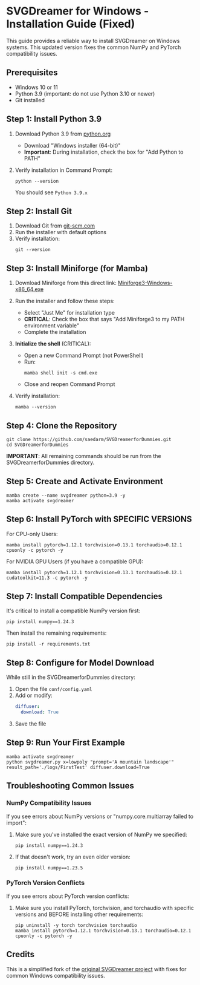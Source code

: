# SVGDreamer for Windows - Installation Guide (Fixed)

This guide provides a reliable way to install SVGDreamer on Windows systems. This updated version fixes the common NumPy and PyTorch compatibility issues.

## Prerequisites

- Windows 10 or 11
- Python 3.9 (important: do not use Python 3.10 or newer)
- Git installed

## Step 1: Install Python 3.9

1. Download Python 3.9 from [python.org](https://www.python.org/downloads/release/python-3913/)
   - Download "Windows installer (64-bit)"
   - **Important**: During installation, check the box for "Add Python to PATH"

2. Verify installation in Command Prompt:
   ```
   python --version
   ```
   You should see `Python 3.9.x`

## Step 2: Install Git

1. Download Git from [git-scm.com](https://git-scm.com/download/win)
2. Run the installer with default options
3. Verify installation:
   ```
   git --version
   ```

## Step 3: Install Miniforge (for Mamba)

1. Download Miniforge from this direct link:
   [Miniforge3-Windows-x86_64.exe](https://github.com/conda-forge/miniforge/releases/latest/download/Miniforge3-Windows-x86_64.exe)

2. Run the installer and follow these steps:
   - Select "Just Me" for installation type
   - **CRITICAL**: Check the box that says "Add Miniforge3 to my PATH environment variable"
   - Complete the installation

3. **Initialize the shell** (CRITICAL):
   - Open a new Command Prompt (not PowerShell)
   - Run:
     ```
     mamba shell init -s cmd.exe
     ```
   - Close and reopen Command Prompt

4. Verify installation:
   ```
   mamba --version
   ```

## Step 4: Clone the Repository

```
git clone https://github.com/saedarm/SVGDreamerforDummies.git
cd SVGDreamerforDummies
```

**IMPORTANT**: All remaining commands should be run from the SVGDreamerforDummies directory.

## Step 5: Create and Activate Environment

```
mamba create --name svgdreamer python=3.9 -y
mamba activate svgdreamer
```

## Step 6: Install PyTorch with SPECIFIC VERSIONS

For CPU-only Users:
```
mamba install pytorch=1.12.1 torchvision=0.13.1 torchaudio=0.12.1 cpuonly -c pytorch -y
```

For NVIDIA GPU Users (if you have a compatible GPU):
```
mamba install pytorch=1.12.1 torchvision=0.13.1 torchaudio=0.12.1 cudatoolkit=11.3 -c pytorch -y
```

## Step 7: Install Compatible Dependencies

It's critical to install a compatible NumPy version first:
```
pip install numpy==1.24.3
```

Then install the remaining requirements:
```
pip install -r requirements.txt
```

## Step 8: Configure for Model Download

While still in the SVGDreamerforDummies directory:

1. Open the file `conf/config.yaml` 
2. Add or modify:
   ```yaml
   diffuser:
     download: True
   ```
3. Save the file

## Step 9: Run Your First Example

```
mamba activate svgdreamer
python svgdreamer.py x=lowpoly "prompt='A mountain landscape'" result_path='./logs/FirstTest' diffuser.download=True
```

## Troubleshooting Common Issues

### NumPy Compatibility Issues

If you see errors about NumPy versions or "numpy.core.multiarray failed to import":

1. Make sure you've installed the exact version of NumPy we specified:
   ```
   pip install numpy==1.24.3
   ```

2. If that doesn't work, try an even older version:
   ```
   pip install numpy==1.23.5
   ```

### PyTorch Version Conflicts

If you see errors about PyTorch version conflicts:

1. Make sure you install PyTorch, torchvision, and torchaudio with specific versions and BEFORE installing other requirements:
   ```
   pip uninstall -y torch torchvision torchaudio
   mamba install pytorch=1.12.1 torchvision=0.13.1 torchaudio=0.12.1 cpuonly -c pytorch -y
   ```

## Credits

This is a simplified fork of the [original SVGDreamer project](https://github.com/ximinng/SVGDreamer) with fixes for common Windows compatibility issues.
